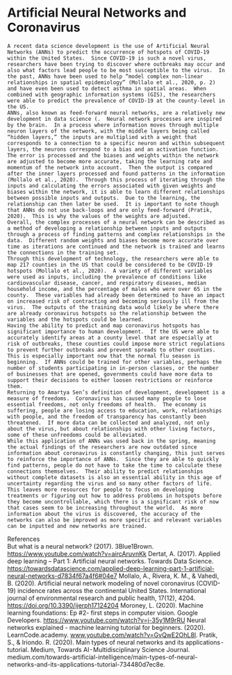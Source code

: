 # Artificial Neural Networks and Coronavirus

	A recent data science development is the use of Artificial Neural Networks (ANNs) to predict the occurrence of hotspots of COVID-19 within the United States.  Since COVID-19 is such a novel virus, researchers have been trying to discover where outbreaks may occur and also what factors lead people to be most susceptible to the virus.  In the past, ANNs have been used to help “model complex non-linear relationships in spatial epidemiology” (Mollalo et al., 2020, p. 2) and have even been used to detect asthma in spatial areas.  When combined with geographic information systems (GIS), the researchers were able to predict the prevalence of COVID-19 at the county-level in the US.
	ANNs, also known as feed-forward neural networks, are a relatively new development in data science (.  Neural network processes are inspired by the brain.  In a process where information moves through multiple neuron layers of the network, with the middle layers being called “hidden layers,” the inputs are multiplied with a weight that corresponds to a connection to a specific neuron and within subsequent layers, the neurons correspond to a bias and an activation function.  The error is processed and the biases and weights within the network are adjusted to become more accurate, taking the learning rate and momentum of the network into account.  Then the output is compared after the inner layers processed and found patterns in the information (Mollalo et al., 2020).  Through this process of iterating through the inputs and calculating the errors associated with given weights and biases within the network, it is able to learn different relationships between possible inputs and outputs.  Due to the learning, the relationship can then later be used.  It is important to note though that ANNs do not use back-loops and are only feed-forward (Pratik, 2020).  This is why the values of the weights are adjusted.
	Overall, the complex processes of a neural network can be described as a method of developing a relationship between inputs and outputs through a process of finding patterns and complex relationships in the data.  Different random weights and biases become more accurate over time as iterations are continued and the network is trained and learns the connections in the training set.
	Through this development of technology, the researchers were able to map 217 counties in the US that could be considered to be COVID-19 hotspots (Mollalo et al., 2020).  A variety of different variables were used as inputs, including the prevalence of conditions like cardiovascular disease, cancer, and respiratory diseases, median household income, and the percentage of males who were over 65 in the county.  These variables had already been determined to have an impact on increased risk of contracting and becoming seriously ill from the virus.  The outputs of the training data would likely be where there are already coronavirus hotspots so the relationship between the variables and the hotspots could be learned.
	Having the ability to predict and map coronavirus hotspots has significant importance to human development.  If the US were able to accurately identify areas at a county level that are especially at risk of outbreaks, these counties could impose more strict regulations to prevent further outbreaks and prevent spreads to other counties.  This is especially important now that the normal flu season is beginning.  If ANNs could be trained for other variables, perhaps the number of students participating in in-person classes, or the number of businesses that are opened, governments could have more data to support their decisions to either loosen restrictions or reinforce them.  
	Returning to Amartya Sen’s definition of development, development is a measure of freedoms.  Coronavirus has caused many people to lose essential freedoms, not only freedoms of health.  The economy is suffering, people are losing access to education, work, relationships with people, and the freedom of transparency has constantly been threatened.  If more data can be collected and analyzed, not only about the virus, but about relationships with other living factors, some of these unfreedoms could be alleviated.  
	While this application of ANNs was used back in the spring, meaning the actual findings of the researchers are now outdated since information about coronavirus is constantly changing, this just serves to reinforce the importance of ANNs.  Since they are able to quickly find patterns, people do not have to take the time to calculate these connections themselves.  Their ability to predict relationships without complete datasets is also an essential ability in this age of uncertainty regarding the virus and so many other factors of life.  This leaves more resources for people to focus on developing treatments or figuring out how to address problems in hotspots before they become uncontrollable, which there is a significant risk of now that cases seem to be increasing throughout the world.  As more information about the virus is discovered, the accuracy of the networks can also be improved as more specific and relevant variables can be inputted and new networks are trained.

References	
But what is a neural network? (2017). 3Blue1Brown. https://www.youtube.com/watch?v=aircAruvnKk
Dertat, A. (2017). Applied deep learning – Part 1: Artificial neural networks. Towards Data Science. https://towardsdatascience.com/applied-deep-learning-part-1-artificial-neural-networks-d7834f67a4f6#04e7
Mollalo, A., Rivera, K. M., & Vahedi, B. (2020). Artificial neural network modeling of novel coronavirus (COVID-19) incidence rates across the continental United States. International journal of environmental research and public health, 17(12), 4204. https://doi.org/10.3390/ijerph17124204
Moroney, L. (2020). Machine learning foundations: Ep #2- first steps in computer vision. Google Developers. https://www.youtube.com/watch?v=j-35y1M9rRU
Neural networks explained - machine learning tutorial for beginners. (2020). LearnCode.academy. www.youtube.com/watch?v=GvQwE2OhL8I. 
Pratik, S., & Iriondo. R. (2020). Main types of neural networks and its applications - tutorial. Medium, Towards AI - Multidisciplinary Science Journal. medium.com/towards-artificial-intelligence/main-types-of-neural-networks-and-its-applications-tutorial-734480d7ec8e.
